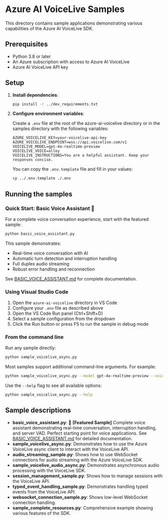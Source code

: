 # Azure AI VoiceLive Samples

This directory contains sample applications demonstrating various capabilities of the Azure AI VoiceLive SDK.

## Prerequisites

- Python 3.8 or later
- An Azure subscription with access to Azure AI VoiceLive
- Azure AI VoiceLive API key

## Setup

1. **Install dependencies**:
   ```bash
   pip install -r ../dev_requirements.txt
   ```

2. **Configure environment variables**:
   
   Create a `.env` file at the root of the azure-ai-voicelive directory or in the samples directory with the following variables:

   ```
   AZURE_VOICELIVE_KEY=your-voicelive-api-key
   AZURE_VOICELIVE_ENDPOINT=wss://api.voicelive.com/v1
   VOICELIVE_MODEL=gpt-4o-realtime-preview
   VOICELIVE_VOICE=alloy
   VOICELIVE_INSTRUCTIONS=You are a helpful assistant. Keep your responses concise.
   ```

   You can copy the `.env.template` file and fill in your values:
   ```bash
   cp ../.env.template ./.env
   ```

## Running the samples

### Quick Start: Basic Voice Assistant 🎤

For a complete voice conversation experience, start with the featured sample:

```bash
python basic_voice_assistant.py
```

This sample demonstrates:
- Real-time voice conversation with AI
- Automatic turn detection and interruption handling  
- Full duplex audio streaming
- Robust error handling and reconnection

See [BASIC_VOICE_ASSISTANT.md](BASIC_VOICE_ASSISTANT.md) for complete documentation.

### Using Visual Studio Code

1. Open the `azure-ai-voicelive` directory in VS Code
2. Configure your `.env` file as described above
3. Open the VS Code Run panel (Ctrl+Shift+D)
4. Select a sample configuration from the dropdown
5. Click the Run button or press F5 to run the sample in debug mode

### From the command line

Run any sample directly:

```bash
python sample_voicelive_async.py
```

Most samples support additional command-line arguments. For example:

```bash
python sample_voicelive_async.py --model gpt-4o-realtime-preview --voice alloy
```

Use the `--help` flag to see all available options:

```bash
python sample_voicelive_async.py --help
```

## Sample descriptions

- **basic_voice_assistant.py**: 🌟 **[Featured Sample]** Complete voice assistant demonstrating real-time conversation, interruption handling, and server VAD. Perfect starting point for voice applications. See [BASIC_VOICE_ASSISTANT.md](BASIC_VOICE_ASSISTANT.md) for detailed documentation.
- **sample_voicelive_async.py**: Demonstrates how to use the Azure VoiceLive async client to interact with the VoiceLive API.
- **audio_streaming_sample.py**: Shows how to use WebSocket connections for audio streaming with the Azure VoiceLive SDK.
- **sample_voicelive_audio_async.py**: Demonstrates asynchronous audio processing with the VoiceLive SDK.
- **session_management_sample.py**: Shows how to manage sessions with the VoiceLive API.
- **typed_event_handling_sample.py**: Demonstrates handling typed events from the VoiceLive API.
- **websocket_connection_sample.py**: Shows low-level WebSocket connection handling.
- **sample_complete_resources.py**: Comprehensive example showing various features of the SDK.